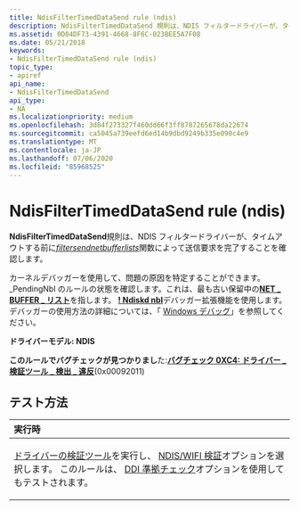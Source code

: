 ```yaml
---
title: NdisFilterTimedDataSend rule (ndis)
description: NdisFilterTimedDataSend 規則は、NDIS フィルタードライバーが、タイムアウトする前に FilterSendNetBufferLists 関数によって送信要求を完了することを確認します。
ms.assetid: 0D04DF73-4391-4668-8F6C-023BEE5A7F08
ms.date: 05/21/2018
keywords:
- NdisFilterTimedDataSend rule (ndis)
topic_type:
- apiref
api_name:
- NdisFilterTimedDataSend
api_type:
- NA
ms.localizationpriority: medium
ms.openlocfilehash: 3d84f273327f460dd66f3ff8787265678da22674
ms.sourcegitcommit: ca5045a739eefd6ed14b9dbd9249b335e090c4e9
ms.translationtype: MT
ms.contentlocale: ja-JP
ms.lasthandoff: 07/06/2020
ms.locfileid: "85968525"
---
```

# <a name="ndisfiltertimeddatasend-rule-ndis"></a>NdisFilterTimedDataSend rule (ndis)


**NdisFilterTimedDataSend**規則は、NDIS フィルタードライバーが、タイムアウトする前に[*filtersendnetbufferlists*](https://docs.microsoft.com/windows-hardware/drivers/ddi/ndis/nc-ndis-filter_send_net_buffer_lists)関数によって送信要求を完了することを確認します。

カーネルデバッガーを使用して、問題の原因を特定することができます。 \_PendingNbl のルールの状態を確認します。これは、最も古い保留中の[**NET \_ BUFFER \_ リスト**](https://docs.microsoft.com/windows-hardware/drivers/ddi/ndis/ns-ndis-_net_buffer_list)を指します。 [**! Ndiskd nbl**](https://docs.microsoft.com/windows-hardware/drivers/debugger/-ndiskd-nbl)デバッガー拡張機能を使用します。 デバッガーの使用方法の詳細については、「 [Windows デバッグ](https://docs.microsoft.com/windows-hardware/drivers/debugger/index)」を参照してください。

**ドライバーモデル: NDIS**

**このルールでバグチェックが見つかりまし**た:[**バグチェック 0XC4: ドライバー \_ 検証ツール \_ 検出 \_ 違反**](https://docs.microsoft.com/windows-hardware/drivers/debugger/bug-check-0xc4--driver-verifier-detected-violation)(0x00092011)


<a name="how-to-test"></a>テスト方法
-----------

<table>
<colgroup>
<col width="100%" />
</colgroup>
<thead>
<tr class="header">
<th align="left">実行時</th>
</tr>
</thead>
<tbody>
<tr class="odd">
<td align="left"><p><a href="https://docs.microsoft.com/windows-hardware/drivers/devtest/driver-verifier" data-raw-source="[Driver Verifier](https://docs.microsoft.com/windows-hardware/drivers/devtest/driver-verifier)">ドライバーの検証ツール</a>を実行し、 <a href="https://docs.microsoft.com/windows-hardware/drivers/devtest/ndis-wifi-verification" data-raw-source="[NDIS/WIFI verification](https://docs.microsoft.com/windows-hardware/drivers/devtest/ndis-wifi-verification)">NDIS/WIFI 検証</a>オプションを選択します。 このルールは、 <a href="https://docs.microsoft.com/windows-hardware/drivers/devtest/ddi-compliance-checking" data-raw-source="[DDI compliance checking](https://docs.microsoft.com/windows-hardware/drivers/devtest/ddi-compliance-checking)">DDI 準拠チェック</a>オプションを使用してもテストされます。</p></td>
</tr>
</tbody>
</table>

 

 

 





